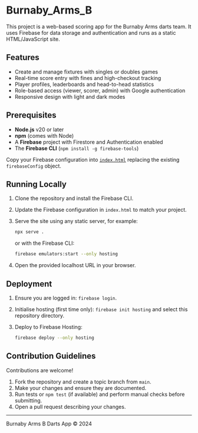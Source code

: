 # Burnaby_Arms_B

This project is a web-based scoring app for the Burnaby Arms darts team. It uses
Firebase for data storage and authentication and runs as a static HTML/JavaScript
site.

## Features

- Create and manage fixtures with singles or doubles games
- Real-time score entry with fines and high-checkout tracking
- Player profiles, leaderboards and head-to-head statistics
- Role-based access (viewer, scorer, admin) with Google authentication
- Responsive design with light and dark modes

## Prerequisites

- **Node.js** v20 or later
- **npm** (comes with Node)
- A **Firebase** project with Firestore and Authentication enabled
- The **Firebase CLI** (`npm install -g firebase-tools`)

Copy your Firebase configuration into [`index.html`](index.html) replacing the
existing `firebaseConfig` object.

## Running Locally

1. Clone the repository and install the Firebase CLI.
2. Update the Firebase configuration in `index.html` to match your project.
3. Serve the site using any static server, for example:

   ```bash
   npx serve .
   ```

   or with the Firebase CLI:

   ```bash
   firebase emulators:start --only hosting
   ```
4. Open the provided localhost URL in your browser.

## Deployment

1. Ensure you are logged in: `firebase login`.
2. Initialise hosting (first time only): `firebase init hosting` and select this
   repository directory.
3. Deploy to Firebase Hosting:

   ```bash
   firebase deploy --only hosting
   ```

## Contribution Guidelines

Contributions are welcome!

1. Fork the repository and create a topic branch from `main`.
2. Make your changes and ensure they are documented.
3. Run tests or `npm test` (if available) and perform manual checks before
   submitting.
4. Open a pull request describing your changes.

---

Burnaby Arms B Darts App © 2024

